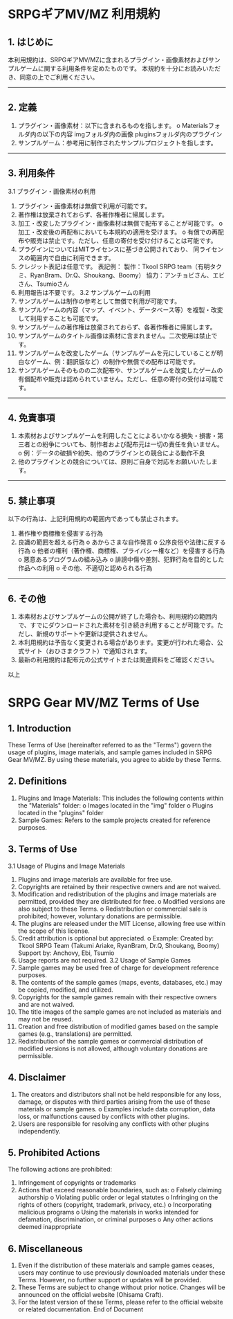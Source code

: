 # SRPGギアMV/MZ 利用規約

## 1. はじめに
本利用規約は、SRPGギアMV/MZに含まれるプラグイン・画像素材およびサンプルゲームに関する利用条件を定めたものです。
本規約を十分にお読みいただき、同意の上でご利用ください。
________________________________________
## 2. 定義
1.	プラグイン・画像素材：以下に含まれるものを指します。
   o	Materialsフォルダ内の以下の内容
  	imgフォルダ内の画像
  	pluginsフォルダ内のプラグイン
3.	サンプルゲーム：参考用に制作されたサンプルプロジェクトを指します。
________________________________________
## 3. 利用条件
3.1 プラグイン・画像素材の利用
1.	プラグイン・画像素材は無償で利用が可能です。
2.	著作権は放棄されておらず、各著作権者に帰属します。
3.	加工・改変したプラグイン・画像素材は無償で配布することが可能です。
o	加工・改変後の再配布においても本規約の適用を受けます。
o	有償での再配布や販売は禁止です。ただし、任意の寄付を受け付けることは可能です。
4.	プラグインについてはMITライセンスに基づき公開されており、
同ライセンスの範囲内で自由に利用できます。
5.	クレジット表記は任意です。
表記例：
	製作：Tkool SRPG team（有明タクミ、RyanBram、Dr.Q、Shoukang、Boomy）
	協力：アンチョビさん、エビさん、Tsumioさん
6.	利用報告は不要です。
3.2 サンプルゲームの利用
1.	サンプルゲームは制作の参考として無償で利用が可能です。
2.	サンプルゲームの内容（マップ、イベント、データベース等）を複製・改変して利用することも可能です。
3.	サンプルゲームの著作権は放棄されておらず、各著作権者に帰属します。
4.	サンプルゲームのタイトル画像は素材に含まれません。二次使用は禁止です。
5.	サンプルゲームを改変したゲーム（サンプルゲームを元にしていることが明白なゲーム、例：翻訳版など）の制作や無償での配布は可能です。
6.	サンプルゲームそのものの二次配布や、サンプルゲームを改変したゲームの有償配布や販売は認められていません。ただし、任意の寄付の受付は可能です。
________________________________________
## 4. 免責事項
1.	本素材およびサンプルゲームを利用したことによるいかなる損失・損害・第三者との紛争についても、制作者および配布元は一切の責任を負いません。
o	例：データの破損や紛失、他のプラグインとの競合による動作不良
2.	他のプラグインとの競合については、原則ご自身で対応をお願いいたします。
________________________________________
## 5. 禁止事項
以下の行為は、上記利用規約の範囲内であっても禁止されます。
1.	著作権や商標権を侵害する行為
2.	良識の範囲を超える行為
o	あからさまな自作発言
o	公序良俗や法律に反する行為
o	他者の権利（著作権、商標権、プライバシー権など）を侵害する行為
o	悪意あるプログラムの組み込み
o	誹謗中傷や差別、犯罪行為を目的とした作品への利用
o	その他、不適切と認められる行為
________________________________________
## 6. その他
1.	本素材およびサンプルゲームの公開が終了した場合も、利用規約の範囲内で、すでにダウンロードされた素材を引き続き利用することが可能です。ただし、新規のサポートや更新は提供されません。
2.	本利用規約は予告なく変更される場合があります。変更が行われた場合、公式サイト（おひさまクラフト）で通知されます。
3.	最新の利用規約は配布元の公式サイトまたは関連資料をご確認ください。

以上

# SRPG Gear MV/MZ Terms of Use

## 1. Introduction
These Terms of Use (hereinafter referred to as the "Terms") govern the usage of plugins, image materials, and sample games included in SRPG Gear MV/MZ. By using these materials, you agree to abide by these Terms.

## 2. Definitions
1.	Plugins and Image Materials: This includes the following contents within the "Materials" folder:
o	Images located in the "img" folder
o	Plugins located in the "plugins" folder
2.	Sample Games: Refers to the sample projects created for reference purposes.

## 3. Terms of Use
3.1 Usage of Plugins and Image Materials
1.	Plugins and image materials are available for free use.
2.	Copyrights are retained by their respective owners and are not waived.
3.	Modification and redistribution of the plugins and image materials are permitted, provided they are distributed for free.
o	Modified versions are also subject to these Terms.
o	Redistribution or commercial sale is prohibited; however, voluntary donations are permissible.
4.	The plugins are released under the MIT License, allowing free use within the scope of this license.
5.	Credit attribution is optional but appreciated.
o	Example:
	Created by: Tkool SRPG Team (Takumi Ariake, RyanBram, Dr.Q, Shoukang, Boomy)
	Support by: Anchovy, Ebi, Tsumio
6.	Usage reports are not required.
3.2 Usage of Sample Games
1.	Sample games may be used free of charge for development reference purposes.
2.	The contents of the sample games (maps, events, databases, etc.) may be copied, modified, and utilized.
3.	Copyrights for the sample games remain with their respective owners and are not waived.
4.	The title images of the sample games are not included as materials and may not be reused.
5.	Creation and free distribution of modified games based on the sample games (e.g., translations) are permitted.
6.	Redistribution of the sample games or commercial distribution of modified versions is not allowed, although voluntary donations are permissible.

## 4. Disclaimer
1.	The creators and distributors shall not be held responsible for any loss, damage, or disputes with third parties arising from the use of these materials or sample games.
o	Examples include data corruption, data loss, or malfunctions caused by conflicts with other plugins.
2.	Users are responsible for resolving any conflicts with other plugins independently.

## 5. Prohibited Actions
The following actions are prohibited:
1.	Infringement of copyrights or trademarks
2.	Actions that exceed reasonable boundaries, such as:
o	Falsely claiming authorship
o	Violating public order or legal statutes
o	Infringing on the rights of others (copyright, trademark, privacy, etc.)
o	Incorporating malicious programs
o	Using the materials in works intended for defamation, discrimination, or criminal purposes
o	Any other actions deemed inappropriate

## 6. Miscellaneous
1.	Even if the distribution of these materials and sample games ceases, users may continue to use previously downloaded materials under these Terms. However, no further support or updates will be provided.
2.	These Terms are subject to change without prior notice. Changes will be announced on the official website (Ohisama Craft).
3.	For the latest version of these Terms, please refer to the official website or related documentation.
End of Document
